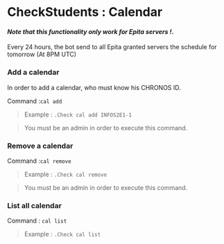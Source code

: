# CheckStudents : Calendar
#### *Note that this functionality only work for Epita servers !*.

Every 24 hours, the bot send to all Epita granted servers the schedule for tomorrow (At 8PM UTC)

### Add a calendar
In order to add a calendar, who must know his CHRONOS ID.

Command :`cal add`
> Example : `.Check cal add INFOS2E1-1`

>You must be an admin in order to execute this command.
### Remove a calendar
Command :`cal remove`

> Example : `.Check cal remove`

>You must be an admin in order to execute this command.
### List all calendar
Command : `cal list`
> Example : `.Check cal list`
